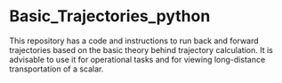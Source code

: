 # Basic_Trajectories_python
 This repository has a code and instructions to run back and forward trajectories based on the basic theory behind trajectory calculation. It is advisable to use it for operational tasks and for viewing long-distance transportation of a scalar.
